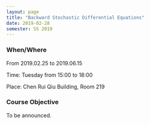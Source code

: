 ```yaml
---
layout: page
title: "Backward Stochastic Differential Equations"
date: 2019-02-28
semester: SS 2019
---
```

### When/Where

From 2019.02.25 to 2019.06.15

Time: Tuesday from 15:00 to 18:00

Place: Chen Rui Qiu Building, Room 219


### Course Objective
 
To be announced.
